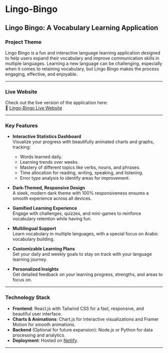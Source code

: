 # Lingo-Bingo

## Lingo Bingo: A Vocabulary Learning Application

### Project Theme

Lingo Bingo is a fun and interactive language learning application designed to help users expand their vocabulary and improve communication skills in multiple languages. Learning a new language can be challenging, especially when it comes to retaining vocabulary, but Lingo Bingo makes the process engaging, effective, and enjoyable.

---

### Live Website

Check out the live version of the application here:  
🔗 [Lingo-Bingo Live Website](https://lingo-bingo-ak.netlify.app/)

---

### Key Features

- **Interactive Statistics Dashboard**  
  Visualize your progress with beautifully animated charts and graphs, tracking:

  - Words learned daily.
  - Learning trends over weeks.
  - Mastery of different topics like verbs, nouns, and phrases.
  - Time allocation for reading, writing, speaking, and listening.
  - Error type analysis to identify areas for improvement.

- **Dark-Themed, Responsive Design**  
  A sleek, modern dark theme with 100% responsiveness ensures a smooth experience across all devices.

- **Gamified Learning Experience**  
  Engage with challenges, quizzes, and mini-games to reinforce vocabulary retention while having fun.

- **Multilingual Support**  
  Learn vocabulary in multiple languages, with a special focus on Arabic vocabulary building.

- **Customizable Learning Plans**  
  Set your daily and weekly goals to stay on track with your language learning journey.

- **Personalized Insights**  
  Get detailed feedback on your learning progress, strengths, and areas to focus on.

---

### Technology Stack

- **Frontend**: React.js with Tailwind CSS for a fast, responsive, and beautiful user interface.
- **Charts & Animations**: Chart.js for interactive visualizations and Framer Motion for smooth animations.
- **Backend** (Optional for future expansion): Node.js or Python for data processing and analytics.
- **Deployment**: Hosted on [Netlify](https://netlify.com).

---
